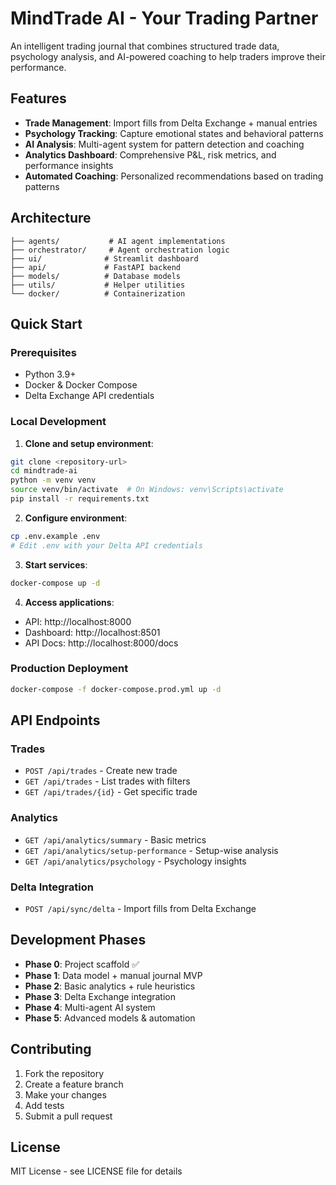 # MindTrade AI - Your Trading Partner

An intelligent trading journal that combines structured trade data, psychology analysis, and AI-powered coaching to help traders improve their performance.

## Features

- **Trade Management**: Import fills from Delta Exchange + manual entries
- **Psychology Tracking**: Capture emotional states and behavioral patterns
- **AI Analysis**: Multi-agent system for pattern detection and coaching
- **Analytics Dashboard**: Comprehensive P&L, risk metrics, and performance insights
- **Automated Coaching**: Personalized recommendations based on trading patterns

## Architecture

```
├── agents/           # AI agent implementations
├── orchestrator/     # Agent orchestration logic
├── ui/              # Streamlit dashboard
├── api/             # FastAPI backend
├── models/          # Database models
├── utils/           # Helper utilities
└── docker/          # Containerization
```

## Quick Start

### Prerequisites
- Python 3.9+
- Docker & Docker Compose
- Delta Exchange API credentials

### Local Development

1. **Clone and setup environment**:
```bash
git clone <repository-url>
cd mindtrade-ai
python -m venv venv
source venv/bin/activate  # On Windows: venv\Scripts\activate
pip install -r requirements.txt
```

2. **Configure environment**:
```bash
cp .env.example .env
# Edit .env with your Delta API credentials
```

3. **Start services**:
```bash
docker-compose up -d
```

4. **Access applications**:
- API: http://localhost:8000
- Dashboard: http://localhost:8501
- API Docs: http://localhost:8000/docs

### Production Deployment

```bash
docker-compose -f docker-compose.prod.yml up -d
```

## API Endpoints

### Trades
- `POST /api/trades` - Create new trade
- `GET /api/trades` - List trades with filters
- `GET /api/trades/{id}` - Get specific trade

### Analytics
- `GET /api/analytics/summary` - Basic metrics
- `GET /api/analytics/setup-performance` - Setup-wise analysis
- `GET /api/analytics/psychology` - Psychology insights

### Delta Integration
- `POST /api/sync/delta` - Import fills from Delta Exchange

## Development Phases

- **Phase 0**: Project scaffold ✅
- **Phase 1**: Data model + manual journal MVP
- **Phase 2**: Basic analytics + rule heuristics
- **Phase 3**: Delta Exchange integration
- **Phase 4**: Multi-agent AI system
- **Phase 5**: Advanced models & automation

## Contributing

1. Fork the repository
2. Create a feature branch
3. Make your changes
4. Add tests
5. Submit a pull request

## License

MIT License - see LICENSE file for details
